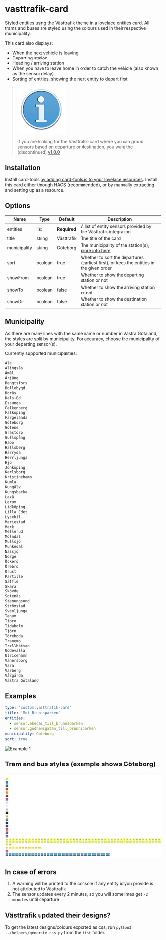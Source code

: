 vasttrafik-card
========================

Styled entities using the Västtrafik theme in a lovelace entities card. All trams and buses are styled using the colours
used in their respective municipality.

This card also displays:

* When the next vehicle is leaving
* Departing station
* Heading / arriving station
* When you have to leave home in order to catch the vehicle (also known as the sensor delay).
* Sorting of entities, showing the next entity to depart first

> ![v1.0.0](resources/info.svg)
>
> If you are looking for the Västtrafik-card where you can *group* sensors based on departure or destination, you want
> the (discontinued) [v1.0.0](https://github.com/Miicroo/lovelace-vasttrafik-card/releases/tag/v1.0.0)

## Installation
Install card-tools [by adding card-tools.js to your lovelace resources](https://github.com/thomasloven/lovelace-card-tools#card-developer-instructions). Install this card either through HACS (recommended), or by manually extracting and setting up as a resource.

## Options

| Name         | Type    | Default      | Description                                                                                                            |
|--------------|---------|--------------|------------------------------------------------------------------------------------------------------------------------|
| entities     | list    | **Required** | A list of entity sensors provided by the Västtrafik integration                                                        |
| title        | string  | Västtrafik   | The title of the card                                                                                                  |
| municipality | string  | Göteborg     | The municipality of the station(s), [more info here](https://github.com/Miicroo/lovelace-vasttrafik-card#municipality) |
| sort         | boolean | true         | Whether to sort the departures (earliest first), or keep the entities in the given order                               |
| showFrom     | boolean | true         | Whether to show the departing station or not                                                                           |
| showTo       | boolean | false        | Whether to show the arriving station or not                                                                            |
| showDir      | boolean | false        | Whether to show the destination station or not                                                                         |

## Municipality

As there are many lines with the same name or number in Västra Götaland, the styles are split by municipality. For
accuracy, choose the municipality of your departing sensor(s).

Currently supported municipalities:

```
Ale
Alingsås
Åmål
Årjäng
Bengtsfors
Bollebygd
Borås
Dals-Ed
Essunga
Falkenberg
Falköping
Färgelanda
Göteborg
Götene
Grästorp
Gullspång
Habo
Hallsberg
Härryda
Herrljunga
Hjo
Jönköping
Karlsborg
Kristinehamn
Kumla
Kungälv
Kungsbacka
Laxå
Lerum
Lidköping
Lilla Edet
Lysekil
Mariestad
Mark
Mellerud
Mölndal
Mullsjö
Munkedal
Nässjö
Norge
Öckerö
Örebro
Orust
Partille
Säffle
Skara
Skövde
Sotenäs
Stenungsund
Strömstad
Svenljunga
Tanum
Tibro
Tidaholm
Tjörn
Töreboda
Tranemo
Trollhättan
Uddevalla
Ulricehamn
Vänersborg
Vara
Varberg
Vårgårda
Västra Götaland
```

## Examples

```yaml
type: 'custom:vasttrafik-card'
title: 'Mot Brunnsparken'
entities:
  - sensor.ekedal_till_brunnsparken
  - sensor.godhemsgatan_till_brunnsparken
municipality: Göteborg
sort: true
```

![Example 1](https://raw.githubusercontent.com/Miicroo/lovelace-vasttrafik-card/master/resources/1.png)

## Tram and bus styles (example shows Göteborg)

![Colours for each tram or bus line](https://raw.githubusercontent.com/Miicroo/lovelace-vasttrafik-card/master/resources/new_colours.png)

## In case of errors

1. A warning will be printed to the console if any entity id you provide is not attributed to Västtrafik
2. The sensor updates every 2 minutes, so you will sometimes get `-2 minutes` until departure

## Västtrafik updated their designs?

To get the latest designs/colours exported as css, run `python3 ../helpers/generate_css.py` from the `dist` folder.
